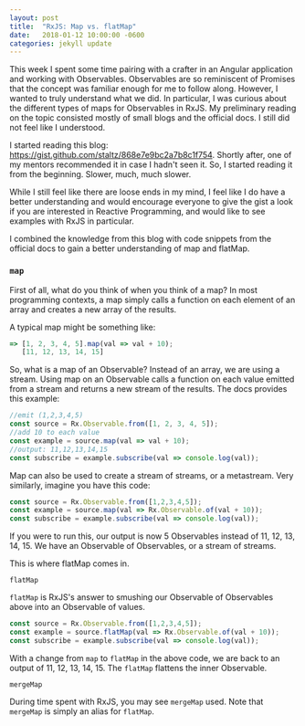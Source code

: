 ```yaml
---
layout: post
title:  "RxJS: Map vs. flatMap"
date:   2018-01-12 10:00:00 -0600
categories: jekyll update
---
```


This week I spent some time pairing with a crafter in an Angular application and working with Observables. Observables are so reminiscent of Promises that the concept was familiar enough for me to follow along. However, I wanted to truly understand what we did. In particular, I was curious about the different types of maps for Observables in RxJS. My preliminary reading on the topic consisted mostly of small blogs and the official docs. I still did not feel like I understood.

I started reading this blog: https://gist.github.com/staltz/868e7e9bc2a7b8c1f754. Shortly after, one of my mentors recommended it in case I hadn't seen it. So, I started reading it from the beginning.  Slower, much, much slower.

While I still feel like there are loose ends in my mind, I feel like I do have a better understanding and would encourage everyone to give the gist a look if you are interested in Reactive Programming, and would like to see examples with RxJS in particular.

I combined the knowledge from this blog with code snippets from the official docs to gain a better understanding of map and flatMap.

### `map`

First of all, what do you think of when you think of a map? In most programming contexts, a map simply calls a function on each element of an array and creates a new array of the results.

A typical map might be something like:

```javascript
=> [1, 2, 3, 4, 5].map(val => val + 10);
   [11, 12, 13, 14, 15]
```

So, what is a map of an Observable? Instead of an array, we are using a stream. Using map on an Observable calls a function on each value emitted from a stream and returns a new stream of the results. The docs provides this example:

```javascript
//emit (1,2,3,4,5)
const source = Rx.Observable.from([1, 2, 3, 4, 5]);
//add 10 to each value
const example = source.map(val => val + 10);
//output: 11,12,13,14,15
const subscribe = example.subscribe(val => console.log(val));
```

Map can also be used to create a stream of streams, or a metastream. Very similarly, imagine you have this code:

```javascript
const source = Rx.Observable.from([1,2,3,4,5]);
const example = source.map(val => Rx.Observable.of(val + 10));
const subscribe = example.subscribe(val => console.log(val));
```

If you were to run this, our output is now 5 Observables instead of 11, 12, 13, 14, 15. We have an Observable of Observables, or a stream of streams.

This is where flatMap comes in.

`flatMap`

`flatMap` is RxJS's answer to smushing our Observable of Observables above into an Observable of values.

```javascript
const source = Rx.Observable.from([1,2,3,4,5]);
const example = source.flatMap(val => Rx.Observable.of(val + 10));
const subscribe = example.subscribe(val => console.log(val));
```

With a change from `map` to `flatMap` in the above code, we are back to an output of 11, 12, 13, 14, 15. The `flatMap` flattens the inner Observable.

`mergeMap`

During time spent with RxJS, you may see `mergeMap` used. Note that `mergeMap` is simply an alias for `flatMap`.
